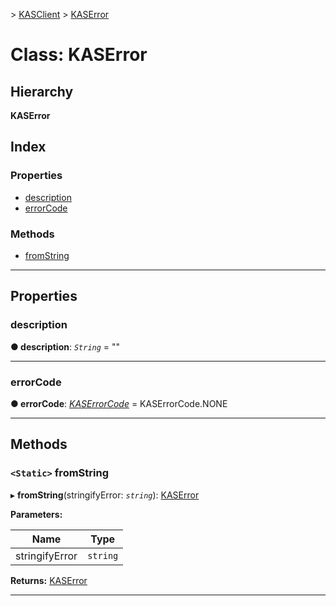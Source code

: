 [](../README.md) > [KASClient](../modules/kasclient.md) > [KASError](../classes/kasclient.kaserror.md)

# Class: KASError

## Hierarchy

**KASError**

## Index

### Properties

* [description](kasclient.kaserror.md#description)
* [errorCode](kasclient.kaserror.md#errorcode)

### Methods

* [fromString](kasclient.kaserror.md#fromstring)

---

## Properties

<a id="description"></a>

###  description

**● description**: *`String`* = ""

___
<a id="errorcode"></a>

###  errorCode

**● errorCode**: *[KASErrorCode](../enums/kasclient.kaserrorcode.md)* =  KASErrorCode.NONE

___

## Methods

<a id="fromstring"></a>

### `<Static>` fromString

▸ **fromString**(stringifyError: *`string`*): [KASError](kasclient.kaserror.md)

**Parameters:**

| Name | Type |
| ------ | ------ |
| stringifyError | `string` |

**Returns:** [KASError](kasclient.kaserror.md)

___


